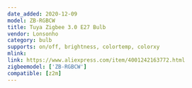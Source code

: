 ```yaml
---
date_added: 2020-12-09
model: ZB-RGBCW
title: Tuya Zigbee 3.0 E27 Bulb
vendor: Lonsonho 
category: bulb
supports: on/off, brightness, colortemp, colorxy
mlink: 
link: https://www.aliexpress.com/item/4001242163772.html
zigbeemodel: ['ZB-RGBCW']
compatible: [z2m]
---
```

